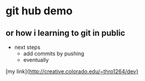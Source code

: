 # git hub demo
## or how i learning to git in public

* next steps
	* add commits by pushing
	* eventually 

[my link]{http://creative.colorado.edu/~thro1264/dev}